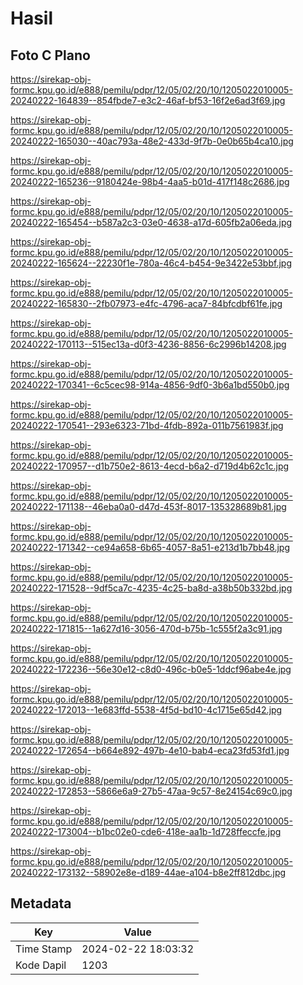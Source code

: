 # Hasil

## Foto C Plano

https://sirekap-obj-formc.kpu.go.id/e888/pemilu/pdpr/12/05/02/20/10/1205022010005-20240222-164839--854fbde7-e3c2-46af-bf53-16f2e6ad3f69.jpg

https://sirekap-obj-formc.kpu.go.id/e888/pemilu/pdpr/12/05/02/20/10/1205022010005-20240222-165030--40ac793a-48e2-433d-9f7b-0e0b65b4ca10.jpg

https://sirekap-obj-formc.kpu.go.id/e888/pemilu/pdpr/12/05/02/20/10/1205022010005-20240222-165236--9180424e-98b4-4aa5-b01d-417f148c2686.jpg

https://sirekap-obj-formc.kpu.go.id/e888/pemilu/pdpr/12/05/02/20/10/1205022010005-20240222-165454--b587a2c3-03e0-4638-a17d-605fb2a06eda.jpg

https://sirekap-obj-formc.kpu.go.id/e888/pemilu/pdpr/12/05/02/20/10/1205022010005-20240222-165624--22230f1e-780a-46c4-b454-9e3422e53bbf.jpg

https://sirekap-obj-formc.kpu.go.id/e888/pemilu/pdpr/12/05/02/20/10/1205022010005-20240222-165830--2fb07973-e4fc-4796-aca7-84bfcdbf61fe.jpg

https://sirekap-obj-formc.kpu.go.id/e888/pemilu/pdpr/12/05/02/20/10/1205022010005-20240222-170113--515ec13a-d0f3-4236-8856-6c2996b14208.jpg

https://sirekap-obj-formc.kpu.go.id/e888/pemilu/pdpr/12/05/02/20/10/1205022010005-20240222-170341--6c5cec98-914a-4856-9df0-3b6a1bd550b0.jpg

https://sirekap-obj-formc.kpu.go.id/e888/pemilu/pdpr/12/05/02/20/10/1205022010005-20240222-170541--293e6323-71bd-4fdb-892a-011b7561983f.jpg

https://sirekap-obj-formc.kpu.go.id/e888/pemilu/pdpr/12/05/02/20/10/1205022010005-20240222-170957--d1b750e2-8613-4ecd-b6a2-d719d4b62c1c.jpg

https://sirekap-obj-formc.kpu.go.id/e888/pemilu/pdpr/12/05/02/20/10/1205022010005-20240222-171138--46eba0a0-d47d-453f-8017-135328689b81.jpg

https://sirekap-obj-formc.kpu.go.id/e888/pemilu/pdpr/12/05/02/20/10/1205022010005-20240222-171342--ce94a658-6b65-4057-8a51-e213d1b7bb48.jpg

https://sirekap-obj-formc.kpu.go.id/e888/pemilu/pdpr/12/05/02/20/10/1205022010005-20240222-171528--9df5ca7c-4235-4c25-ba8d-a38b50b332bd.jpg

https://sirekap-obj-formc.kpu.go.id/e888/pemilu/pdpr/12/05/02/20/10/1205022010005-20240222-171815--1a627d16-3056-470d-b75b-1c555f2a3c91.jpg

https://sirekap-obj-formc.kpu.go.id/e888/pemilu/pdpr/12/05/02/20/10/1205022010005-20240222-172236--56e30e12-c8d0-496c-b0e5-1ddcf96abe4e.jpg

https://sirekap-obj-formc.kpu.go.id/e888/pemilu/pdpr/12/05/02/20/10/1205022010005-20240222-172013--1e683ffd-5538-4f5d-bd10-4c1715e65d42.jpg

https://sirekap-obj-formc.kpu.go.id/e888/pemilu/pdpr/12/05/02/20/10/1205022010005-20240222-172654--b664e892-497b-4e10-bab4-eca23fd53fd1.jpg

https://sirekap-obj-formc.kpu.go.id/e888/pemilu/pdpr/12/05/02/20/10/1205022010005-20240222-172853--5866e6a9-27b5-47aa-9c57-8e24154c69c0.jpg

https://sirekap-obj-formc.kpu.go.id/e888/pemilu/pdpr/12/05/02/20/10/1205022010005-20240222-173004--b1bc02e0-cde6-418e-aa1b-1d728ffeccfe.jpg

https://sirekap-obj-formc.kpu.go.id/e888/pemilu/pdpr/12/05/02/20/10/1205022010005-20240222-173132--58902e8e-d189-44ae-a104-b8e2ff812dbc.jpg


## Metadata

| Key        | Value               |
| ---------- | ------------------- |
| Time Stamp | 2024-02-22 18:03:32 |
| Kode Dapil | 1203                |



